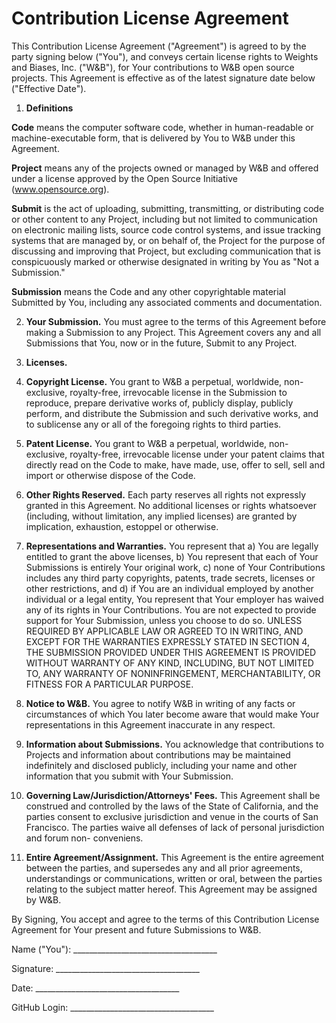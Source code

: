 # Contribution License Agreement

This Contribution License Agreement ("Agreement") is agreed to by the party signing below ("You"), and conveys certain license rights to Weights and Biases, Inc. ("W&B"), for Your contributions to W&B open source projects. This Agreement is effective as of the latest signature date below ("Effective Date").

1. **Definitions**

**Code** means the computer software code, whether in human-readable or machine-executable form, that is delivered by You to W&B under this Agreement.

**Project** means any of the projects owned or managed by W&B and offered under a license approved by the Open Source Initiative (www.opensource.org).

**Submit** is the act of uploading, submitting, transmitting, or distributing code or other content to any Project, including but not limited to communication on electronic mailing lists, source code control systems, and issue tracking systems that are managed by, or on behalf of, the Project for the purpose of discussing and improving that Project, but excluding communication that is conspicuously marked or otherwise designated in writing by You as "Not a Submission."

**Submission** means the Code and any other copyrightable material Submitted by You, including any associated comments and documentation.

2. **Your Submission.** You must agree to the terms of this Agreement before making a Submission to any Project. This Agreement covers any and all Submissions that You, now or in the future, Submit to any Project.

3. **Licenses.**

1. **Copyright License.** You grant to W&B a perpetual, worldwide, non-exclusive, royalty-free, irrevocable license in the Submission to reproduce, prepare derivative works of, publicly display, publicly perform, and distribute the Submission and such derivative works, and to sublicense any or all of the foregoing rights to third parties.
2. **Patent License.** You grant to W&B a perpetual, worldwide, non-exclusive, royalty-free, irrevocable license under your patent claims that directly read on the Code to make, have made, use, offer to sell, sell and import or otherwise dispose of the Code.
3. **Other Rights Reserved.** Each party reserves all rights not expressly granted in this Agreement. No additional licenses or rights whatsoever (including, without limitation, any implied licenses) are granted by implication, exhaustion, estoppel or otherwise.

4. **Representations and Warranties.** You represent that a) You are legally entitled to grant the above licenses, b) You represent that each of Your Submissions is entirely Your original work, c) none of Your Contributions includes any third party copyrights, patents, trade secrets, licenses or other restrictions, and d) if You are an individual employed by another individual or a legal entity, You represent that Your employer has waived any of its rights in Your Contributions. You are not expected to provide support for Your Submission, unless you choose to do so. UNLESS REQUIRED BY APPLICABLE LAW OR AGREED TO IN WRITING, AND EXCEPT FOR THE WARRANTIES EXPRESSLY STATED IN SECTION 4, THE SUBMISSION PROVIDED UNDER THIS AGREEMENT IS PROVIDED WITHOUT WARRANTY OF ANY KIND, INCLUDING, BUT NOT LIMITED TO, ANY WARRANTY OF NONINFRINGEMENT, MERCHANTABILITY, OR FITNESS FOR A PARTICULAR PURPOSE.

5. **Notice to W&B.** You agree to notify W&B in writing of any facts or circumstances of which You later become aware that would make Your representations in this Agreement inaccurate in any respect.

6. **Information about Submissions.** You acknowledge that contributions to Projects and information about contributions may be maintained indefinitely and disclosed publicly, including your name and other information that you submit with Your Submission.

7. **Governing Law/Jurisdiction/Attorneys' Fees.** This Agreement shall be construed and controlled by the laws of the State of California, and the parties consent to exclusive jurisdiction and venue in the courts of San Francisco. The parties waive all defenses of lack of personal jurisdiction and forum non- conveniens.

8. **Entire Agreement/Assignment.** This Agreement is the entire agreement between the parties, and supersedes any and all prior agreements, understandings or communications, written or oral, between the parties relating to the subject matter hereof. This Agreement may be assigned by W&B.

By Signing, You accept and agree to the terms of this Contribution License Agreement for Your present and future Submissions to W&B.

Name ("You"): \_\_\_\_\_\_\_\_\_\_\_\_\_\_\_\_\_\_\_\_\_\_\_\_\_\_\_\_\_\_\_\_\_\_\_\_

Signature: \_\_\_\_\_\_\_\_\_\_\_\_\_\_\_\_\_\_\_\_\_\_\_\_\_\_\_\_\_\_\_\_\_\_\_\_

Date: \_\_\_\_\_\_\_\_\_\_\_\_\_\_\_\_\_\_\_\_\_\_\_\_\_\_\_\_\_\_\_\_\_\_\_\_

GitHub Login: \_\_\_\_\_\_\_\_\_\_\_\_\_\_\_\_\_\_\_\_\_\_\_\_\_\_\_\_\_\_\_\_\_\_\_\_
